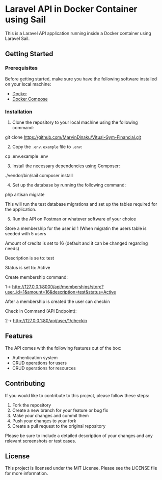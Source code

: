 # Laravel API in Docker Container using Sail

This is a Laravel API application running inside a Docker container using Laravel Sail.

## Getting Started

### Prerequisites

Before getting started, make sure you have the following software installed on your local machine:

- [Docker](https://docs.docker.com/get-docker/)
- [Docker Compose](https://docs.docker.com/compose/install/)

### Installation

1. Clone the repository to your local machine using the following command:

git clone https://github.com/MarvinDinaku/Vitual-Gym-Financial.git


2. Copy the `.env.example` file to `.env`:

cp .env.example .env

3. Install the necessary dependencies using Composer:

./vendor/bin/sail composer install



4. Set up the database by running the following command:

php artisan migrate

This will run the test database migrations and set up the tables required for the application.

5. Run the API on Postman or whatever software of your choice

Store a membership for the user id 1 (When migratin the users table is seeded with 5 users

Amount of credits is set to 16 (default and it can be changed regarding needs)

Description is se to: test

Status is set to: Active
  
Create membership command:

1-> http://127.0.0.1:8000/api/memberships/store?user_id=1&amount=16&description=test&status=Active

After a membership is created the user can checkin

Check in Command (API Endpoint):

2-> http://127.0.0.1:80/api/user/1/checkin

  
## Features

The API comes with the following features out of the box:

- Authentication system
- CRUD operations for users
- CRUD operations for resources


## Contributing

If you would like to contribute to this project, please follow these steps:

1. Fork the repository
2. Create a new branch for your feature or bug fix
3. Make your changes and commit them
4. Push your changes to your fork
5. Create a pull request to the original repository

Please be sure to include a detailed description of your changes and any relevant screenshots or test cases.

## License

This project is licensed under the MIT License. Please see the LICENSE file for more information.




